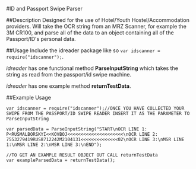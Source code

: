 #ID and Passport Swipe Parser

##Description
Designed for the use of Hotel/Youth Hostel/Accommodation providers. Will take the OCR string from an MRZ Scanner, for example the 3M CR100, and parse all of the data to an object containing all of the Passport/ID's personal data.

##Usage
Include the idreader package like so `var idscanner = require("idscanner");`.

*idreader* has one functional method **ParseInputString** which takes the string as read from the passport/id swipe machine.

*idreader* has one example method **returnTestData**.

##Example Usage
```
var idscanner = require("idscanner");//ONCE YOU HAVE COLLECTED YOUR SWIPE FROM THE PASSPORT/ID SWIPE READER INSERT IT AS THE PARAMETER TO ParseInputString

var parsedData = ParseInputString("START\nOCR LINE 1: P<RUSMALBORSKYI<<KOVBOJ<<<<<<<<<<<<<<<<<<<<<\nOCR LINE 2: 7553279419RUS8712242M2104131<<<<<<<<<<<<<<02\nOCR LINE 3:\nMSR LINE 1:\nMSR LINE 2:\nMSR LINE 3:\nEND");

//TO GET AN EXAMPLE RESULT OBJECT OUT CALL returnTestData
var exampleParsedData = returnTestData();
```


